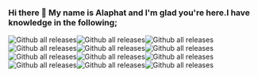 ### Hi there 👋 My name is Alaphat and I'm glad you're here.I have knowledge in the following;
![Github all releases](https://img.shields.io/badge/Node.js-43853D?style=for-the-badge&logo=node.js&logoColor=white)![Github all releases](https://img.shields.io/badge/JavaScript-F7DF1E?style=for-the-badge&logo=javascript&logoColor=black)![Github all releases](https://img.shields.io/badge/HTML-239120?style=for-the-badge&logo=html5&logoColor=white)![Github all releases](https://img.shields.io/badge/CSS-239120?&style=for-the-badge&logo=css3&logoColor=white)![Github all releases](https://img.shields.io/badge/React-20232A?style=for-the-badge&logo=react&logoColor=61DAFB)![Github all releases](https://img.shields.io/badge/Express.js-404D59?style=for-the-badge)![Github all releases](https://img.shields.io/badge/MongoDB-4EA94B?style=for-the-badge&logo=mongodb&logoColor=white)![Github all releases](https://img.shields.io/badge/MySQL-00000F?style=for-the-badge&logo=mysql&logoColor=white)![Github all releases](https://img.shields.io/badge/Vue.js-35495E?style=for-the-badge&logo=vue.js&logoColor=4FC08D)![Github all releases](https://img.shields.io/badge/PostgreSQL-316192?style=for-the-badge&logo=postgresql&logoColor=white)![Github all releases](https://img.shields.io/badge/Laravel-FF2D20?style=for-the-badge&logo=laravel&logoColor=white)![Github all releases](https://img.shields.io/badge/TypeScript-007ACC?style=for-the-badge&logo=typescript&logoColor=white)
